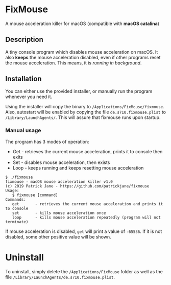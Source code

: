 # FixMouse

A mouse acceleration killer for macOS (compatible with **macOS catalina**)

## Description

A tiny console program which disables mouse acceleration on macOS. It also **keeps** the mouse acceleration disabled, even if other programs reset the mouse acceleration. This means, it is *running in background*.

## Installation

You can either use the provided installer, or manually run the program whenever you need it. 

Using the installer will copy the binary to `/Applications/FixMouse/fixmouse`. Also, autostart will be enabled by copying the file `de.s710.fixmouse.plist` to `/Library/LaunchAgents/`. This will assure that fixmouse runs upon startup.

### Manual usage

The program has 3 modes of operation:

- Get - retrieves the current mouse acceleration, prints it to console then exits
- Set - disables mouse acceleration, then exists
- Loop - keeps running and keeps resetting mouse acceleration

```
$ ./fixmouse
fixmouse - macOS mouse acceleration killer v1.0
(c) 2019 Patrick Jane - https://github.com/patrickjane/fixmouse
Usage:
   $ fixmouse [command]
Commands:
   get       - retrieves the current mouse acceleration and prints it to console
   set       - kills mouse acceleration once
   loop      - kills mouse acceleration repeatedly (program will not terminate)
```

If mouse acceleration is disabled, `get` will print a value of `-65536`. If it is not disabled, some other positive value will be shown.

# Uninstall

To uninstall, simply delete the `/Applications/FixMouse` folder as well as the file `/Library/LaunchAgents/de.s710.fixmouse.plist`.

